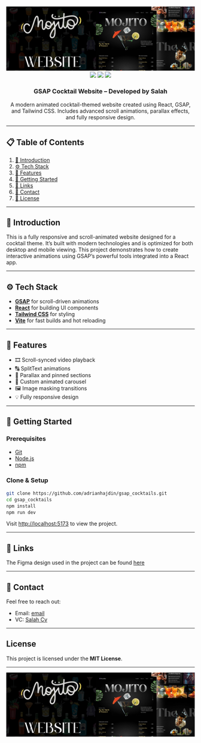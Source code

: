 <div align="center">
  <br />
  <img src="public/images/hero.png" alt="Project Banner" />
  <br />

  <div>
    <img src="https://img.shields.io/badge/-React-blue?style=for-the-badge&logo=react&logoColor=white" />
    <img src="https://img.shields.io/badge/-GSAP-88CE02?style=for-the-badge&logo=greensock&logoColor=white" />
    <img src="https://img.shields.io/badge/-Tailwind_CSS-38B2AC?style=for-the-badge&logo=tailwind-css&logoColor=white" />
  </div>

  <h3 align="center">GSAP Cocktail Website – Developed by Salah</h3>

  <div align="center">
    A modern animated cocktail-themed website created using React, GSAP, and Tailwind CSS. Includes advanced scroll animations, parallax effects, and fully responsive design.
  </div>
</div>

---

## 📋 Table of Contents

1. [🤖 Introduction](#-introduction)
2. [⚙️ Tech Stack](#-tech-stack)
3. [🔋 Features](#-features)
4. [🚀 Getting Started](#-getting-started)
5. [🔗 Links](#-links)
6. [🚀 Contact](#-contact)
7. [📄 License](#license)

---

## 🤖 Introduction

This is a fully responsive and scroll-animated website designed for a cocktail theme. It’s built with modern technologies and is optimized for both desktop and mobile viewing. This project demonstrates how to create interactive animations using GSAP’s powerful tools integrated into a React app.

---

## ⚙️ Tech Stack

- **[GSAP](https://gsap.com/)** for scroll-driven animations  
- **[React](https://react.dev/)** for building UI components  
- **[Tailwind CSS](https://tailwindcss.com/)** for styling  
- **[Vite](https://vitejs.dev/)** for fast builds and hot reloading

---

## 🔋 Features

- 🎞️ Scroll-synced video playback  
- 🔠 SplitText animations  
- 🎢 Parallax and pinned sections  
- 🎠 Custom animated carousel  
- 🖼️ Image masking transitions  
- 💡 Fully responsive design  

---

## 🚀 Getting Started

### Prerequisites

- [Git](https://git-scm.com/)
- [Node.js](https://nodejs.org/en)
- [npm](https://www.npmjs.com/)

### Clone & Setup

```bash
git clone https://github.com/adrianhajdin/gsap_cocktails.git
cd gsap_cocktails
npm install
npm run dev
```

Visit [http://localhost:5173](http://localhost:5173) to view the project.

---

## 🔗 Links
The Figma design used in the project can be found [here](https://www.figma.com/proto/MByXaI8pcleIbgTvsDat1X/Cocktail-GSAP-Website?node-id=42001-1163&p=f&t=U1ebR7voWSUjnCee-1&scaling=min-zoom&content-scaling=fixed&page-id=2%3A2)

---

## 🚀 Contact

Feel free to reach out:

- Email: [email](mailto:error.salah59@gmail.com)
- VC:    [ Salah Cv ](https://salahcv.site/)

---

## License

This project is licensed under the **MIT License**.

---

<img src="public/images/hero.png" alt="Project Banner" />
